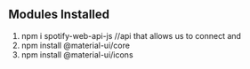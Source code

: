 ## Modules Installed
1. npm i spotify-web-api-js  //api that allows us to connect and 
2. npm install @material-ui/core
3. npm install @material-ui/icons
